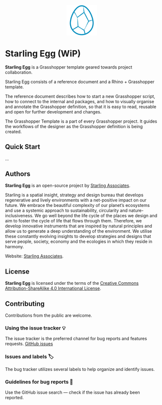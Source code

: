 
<p align="center">
    <img src=".github/images/starling_egg_logo.png" width="20%" height="20%" alt="Starling Egg Logo">
</p>


# Starling Egg (WiP)

**Starling Egg** is a Grasshopper template geared towards project collaboration.


Starling Egg consists of a reference document and a Rhino + Grasshopper template.

The reference document describes how to start a new Grasshopper script, how to connect to the internal and packages, and how to visually organise and annotate the Grasshopper definition, so that it is easy to read, reusable and open for further development and changes. 

The Grasshopper Template is a part of every Grasshopper project. It guides the workflows of the designer as the Grasshopper definition is being created.


## Quick Start

...




## Authors

**Starling Egg** is an open-source project by [Starling Associates](https://www.starling.associates "Starling Associates website").

Starling is a spatial insight, strategy and design bureau that develops regenerative and lively environments with a net-positive impact on our future. We embrace the beautiful complexity of our planet’s ecosystems and use a systemic approach to sustainability, circularity and nature-inclusiveness. We go well beyond the life cycle of the places we design and aim to foster the cycle of life that flows through them. Therefore, we develop innovative instruments that are inspired by natural principles and allow us to generate a deep understanding of the environment. We utilise these constantly evolving insights to develop strategies and designs that serve people, society, economy and the ecologies in which they reside in harmony.

Website: [Starling Associates](https://www.starling.associates "Starling Associates website").


## License

**Starling Egg** is licensed under the terms of the [Creative Commons Attribution-ShareAlike 4.0 International License](https://creativecommons.org/licenses/by-sa/4.0/ "Creative Commons Attribution-ShareAlike 4.0 International License").




## Contributing

Contributions from the public are welcome.

### Using the issue tracker 💡

The issue tracker is the preferred channel for bug reports and features requests. [GitHub issues](https://github.com/starling-associates/egg/issues)

### Issues and labels 🏷

The bug tracker utilizes several labels to help organize and identify issues.

### Guidelines for bug reports 🐛

Use the GitHub issue search — check if the issue has already been reported.
